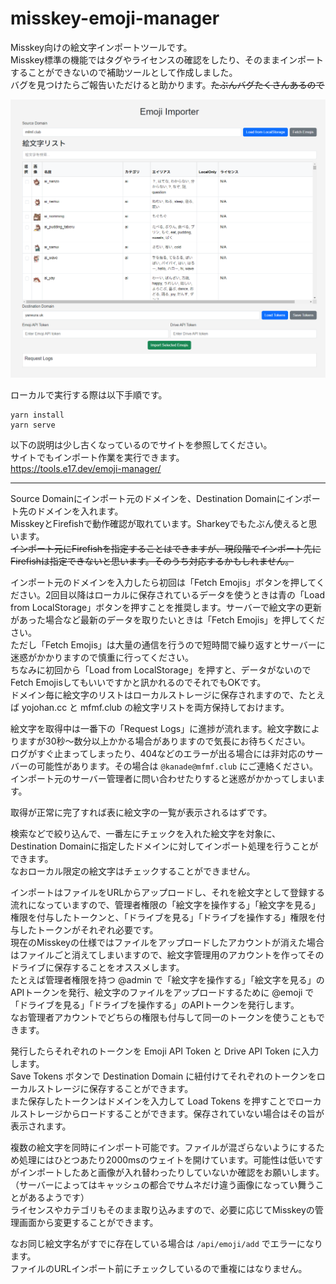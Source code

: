 # misskey-emoji-manager

Misskey向けの絵文字インポートツールです。  
Misskey標準の機能ではタグやライセンスの確認をしたり、そのままインポートすることができないので補助ツールとして作成しました。  
バグを見つけたらご報告いただけると助かります。~~たぶんバグたくさんあるので~~  

![alt text](assets/20240720-160857.png)

ローカルで実行する際は以下手順です。
```
yarn install
yarn serve
```

以下の説明は少し古くなっているのでサイトを参照してください。  
サイトでもインポート作業を実行できます。  
https://tools.e17.dev/emoji-manager/  

---

Source Domainにインポート元のドメインを、Destination Domainにインポート先のドメインを入れます。  
MisskeyとFirefishで動作確認が取れています。Sharkeyでもたぶん使えると思います。  
~~インポート元にFirefishを指定することはできますが、現段階でインポート先にFirefishは指定できないと思います。そのうち対応するかもしれません。~~  

インポート元のドメインを入力したら初回は「Fetch Emojis」ボタンを押してください。2回目以降はローカルに保存されているデータを使うときは青の「Load from LocalStorage」ボタンを押すことを推奨します。サーバーで絵文字の更新があった場合など最新のデータを取りたいときは「Fetch Emojis」を押してください。  
ただし「Fetch Emojis」は大量の通信を行うので短時間で繰り返すとサーバーに迷惑がかかりますので慎重に行ってください。  
ちなみに初回から「Load from LocalStorage」を押すと、データがないのでFetch Emojisしてもいいですかと訊かれるのでそれでもOKです。  
ドメイン毎に絵文字のリストはローカルストレージに保存されますので、たとえば yojohan.cc と mfmf.club の絵文字リストを両方保持しておけます。  

絵文字を取得中は一番下の「Request Logs」に進捗が流れます。絵文字数によりますが30秒～数分以上かかる場合がありますので気長にお待ちください。  
ログがすぐ止まってしまったり、404などのエラーが出る場合には非対応のサーバーの可能性があります。その場合は `@kanade@mfmf.club` にご連絡ください。インポート元のサーバー管理者に問い合わせたりすると迷惑がかかってしまいます。  

取得が正常に完了すれば表に絵文字の一覧が表示されるはずです。  

検索などで絞り込んで、一番左にチェックを入れた絵文字を対象に、Destination Domainに指定したドメインに対してインポート処理を行うことができます。  
なおローカル限定の絵文字はチェックすることができません。  

インポートはファイルをURLからアップロードし、それを絵文字として登録する流れになっていますので、管理者権限の「絵文字を操作する」「絵文字を見る」権限を付与したトークンと、「ドライブを見る」「ドライブを操作する」権限を付与したトークンがそれぞれ必要です。  
現在のMisskeyの仕様ではファイルをアップロードしたアカウントが消えた場合はファイルごと消えてしまいますので、絵文字管理用のアカウントを作ってそのドライブに保存することをオススメします。  
たとえば管理者権限を持つ @admin で「絵文字を操作する」「絵文字を見る」のAPIトークンを発行、絵文字のファイルをアップロードするために @emoji で「ドライブを見る」「ドライブを操作する」のAPIトークンを発行します。  
なお管理者アカウントでどちらの権限も付与して同一のトークンを使うこともできます。  

発行したらそれぞれのトークンを Emoji API Token と Drive API Token に入力します。  
Save Tokens ボタンで Destination Domain に紐付けてそれぞれのトークンをローカルストレージに保存することができます。  
また保存したトークンはドメインを入力して Load Tokens を押すことでローカルストレージからロードすることができます。保存されていない場合はその旨が表示されます。  

複数の絵文字を同時にインポート可能です。ファイルが混ざらないようにするため処理にはひとつあたり2000msのウェイトを開けています。可能性は低いですがインポートしたあと画像が入れ替わったりしていないか確認をお願いします。  
（サーバーによってはキャッシュの都合でサムネだけ違う画像になってい舞うことがあるようです）  
ライセンスやカテゴリもそのまま取り込みますので、必要に応じてMisskeyの管理画面から変更することができます。  

なお同じ絵文字名がすでに存在している場合は `/api/emoji/add` でエラーになります。  
ファイルのURLインポート前にチェックしているので重複にはなりません。

